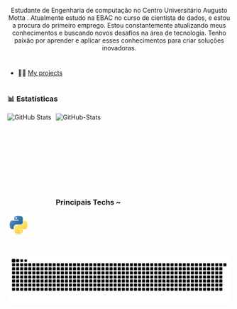 
<p align="center">Estudante de Engenharia de computação no Centro Universitário Augusto Motta . Atualmente estudo na EBAC no curso de cientista de dados, e estou a procura do primeiro emprego.
Estou constantemente atualizando meus conhecimentos e buscando novos desafios na área de tecnologia. Tenho paixão por aprender e aplicar esses conhecimentos para criar soluções inovadoras.

#

<img align="right" alt="" height="190px" src="./src/study.gif">


- 👨‍💻 [My projects](https://github.com/YgorBenicio?tab=repositories)

#

### 📊 Estatísticas

<p>
  <img 
    align="left" 
    alt="GitHub Stats" 
    height="200" 
    style="padding-right: 10px;" 
    src="https://github-readme-stats.vercel.app/api?username=Ygorbenicio&show_icons=true&theme=dark&include_all_commits=true&locale=pt-br" 
  />

<img 
      align="left" 
      alt="GitHub-Stats" 
      height="120" 
      src="https://github-readme-stats.vercel.app/api/top-langs/?username=Ygorbenicio&theme=dark&layout=compact&custom_title=Tecnologias&langs_count=9" 
  />

</p>

<br/>
<br/>
<br/>
<br/>

<br/><br/><br/><br/><br/>
<h3 align="left">Principais Techs ~</h3>

<div align="left">
  <img  alt="ygor-Python" height="50" src="https://raw.githubusercontent.com/devicons/devicon/master/icons/python/python-original.svg">
  <img width="8" />
</div>

#

<picture>
  <source media="(prefers-color-scheme: dark)" srcset="https://raw.githubusercontent.com/ygorbenicio/ygorbenicio/output/github-contribution-grid-snake-dark.svg">
  <source media="(prefers-color-scheme: light)" srcset="https://raw.githubusercontent.com/ygorbenicio/ygorbenicio/output/github-contribution-grid-snake.svg">
  <img alt="github contribution grid snake animation" src="https://raw.githubusercontent.com/ygorbenicio/ygorbenicio/output/github-contribution-grid-snake.svg">
</picture>
